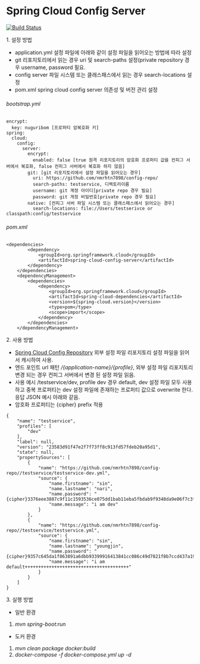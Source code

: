 # Spring Cloud Config Server
[![Build Status](https://travis-ci.org/nmrhtn7898/config-server.svg?branch=master)](https://travis-ci.org/nmrhtn7898/config-server)

1\. 설정 방법 
* application.yml 설정 파일에 아래와 같이 설정 파일을 읽어오는 방법에 따라 설정
* git 리포지토리에서 읽는 경우 uri 및 search-paths 설정(private repository 경우 username, password 필요.
* config server 파일 시스템 또는 클래스패스에서 읽는 경우 search-locations 설정
* pom.xml spring cloud config server 의존성 및 버전 관리 설정  
 
###### bootstrap.yml

```$xslt
encrypt:
  key: nuguribom [프로퍼티 암복호화 키]
spring:
  cloud:
    config:
      server:
        encrypt:
          enabled: false [true 원격 리포지토리의 암호화 프로퍼티 값을 컨피그 서버에서 복호화, false 컨피그 서버에서 복호화 하지 않음]
        git: [git 리포지토리에서 설정 파일을 읽어오는 경우]
          uri: https://github.com/nmrhtn7898/config-repo/
          search-paths: testservice, 디렉토리이름
          username: git 계정 아이디[private repo 경우 필요]
          password: git 게정 비밀번호[private repo 경우 필요]
        native: [컨피그 서버 파일 시스템 또는 클래스패스에서 읽어오는 경우] 
          search-locations: file://Users/testserivce or classpath:config/testservice
```

###### pom.xml

```$xslt
<dependencies>
        <dependency>
            <groupId>org.springframework.cloud</groupId>
            <artifactId>spring-cloud-config-server</artifactId>
        </dependency>
    </dependencies>
    <dependencyManagement>
        <dependencies>
            <dependency>
                <groupId>org.springframework.cloud</groupId>
                <artifactId>spring-cloud-dependencies</artifactId>
                <version>${spring-cloud.version}</version>
                <type>pom</type>
                <scope>import</scope>
            </dependency>
        </dependencies>
    </dependencyManagement>
```
2\. 사용 방법
* [Spring Cloud Config Repository](https://github.com/nmrhtn7898/config-repo) 외부 설정 파일 리포지토리 설정 파일을 읽어서 캐시하여 사용.
* 엔드 포인트 url 패턴 */{application-name}/{profile}*, 외부 설정 파일 리포지토리 변경 되는 경우 컨피그 서버에서 변경 된 설정 파일 읽음.
* 사용 예시 /testservice/dev, profile dev 경우 default, dev 설정 파일 모두 사용하고 중복 프로퍼티는 dev 설정 파일에
 존재하는 프로퍼티 값으로 overwrite 한다. 응답 JSON 예시 아래와 같음.
* 암호화 프로퍼티는 {cipher} prefix 적용
```$xslt
{
    "name": "testservice",
    "profiles": [
        "dev"
    ],
    "label": null,
    "version": "23583d91f47e2f7f73ff8c913fd57fdeb20a95d1",
    "state": null,
    "propertySources": [
        {
            "name": "https://github.com/nmrhtn7898/config-repo//testservice/testservice-dev.yml",
            "source": {
                "name.firstname": "sin",
                "name.lastname": "nari",
                "name.password": "{cipher}3376eee3887c9f11c1593536ce075dd1bab11eba5fbdab9f9348da9e06f7c3fa",
                "name.message": "i am dev"
            }
        },
        {
            "name": "https://github.com/nmrhtn7898/config-repo//testservice/testservice.yml",
            "source": {
                "name.firstname": "sin",
                "name.lastname": "youngjin",
                "name.password": "{cipher}9357c645da1f863891a6dbb93399916413841cc086c49d7821f8b7ccd437a192",
                "name.message": "i am default+++++++++++++++++++++++++++++++++++++++"
            }
        }
    ]
}
```

3\. 실행 방법
* 일반 환경   
1. *mvn spring-boot:run*
* 도커 환경
1. *mvn clean package docker:build*
2. *docker-compose -f docker-compose.yml up -d*
